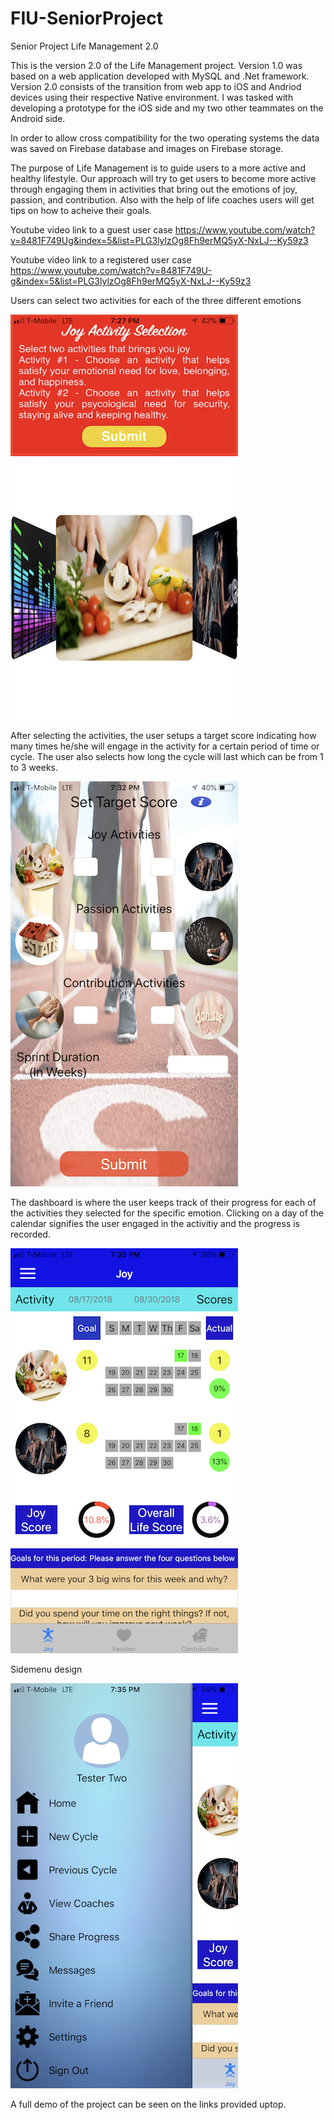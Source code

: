 # FIU-SeniorProject
Senior Project Life Management 2.0

This is the version 2.0 of the Life Management project. Version 1.0 was based on a web application developed with MySQL and .Net framework.
Version 2.0 consists of the transition from web app to iOS and Andriod devices using their respective Native environment. I was tasked with developing a prototype for the iOS side and my two other teammates on the Android side.

In order to allow cross compatibility for the two operating systems the data was saved on Firebase database and images on Firebase storage.

The purpose of Life Management is to guide users to a more active and healthy lifestyle. Our approach will try to get users to become more active through engaging them in activities that bring out the emotions of joy, passion, and contribution. Also with the help of life coaches users will get tips on how to acheive their goals.

Youtube video link to a guest user case 
https://www.youtube.com/watch?v=8481F749Ug&index=5&list=PLG3lylzOg8Fh9erMQ5yX-NxLJ--Ky59z3 

Youtube video link to a registered user case
https://www.youtube.com/watch?v=8481F749U-g&index=5&list=PLG3lylzOg8Fh9erMQ5yX-NxLJ--Ky59z3


Users can select two activities for each of the three different emotions

![picture](Documents/img/activitySelection.png)

After selecting the activities, the user setups a target score indicating how many times he/she will engage in the activity for a certain period of time or cycle. The user also selects how long the cycle will last which can be from 1 to 3 weeks.

![picture](Documents/img/sprintSettings.PNG)

The dashboard is where the user keeps track of their progress for each of the activities they selected for the specific emotion. Clicking on a day of the calendar signifies the user engaged in the activitiy and the progress is recorded.

![picture](Documents/img/dashboard.png)

Sidemenu design

![picture](Documents/img/sidemenu.png)

A full demo of the project can be seen on the links provided uptop.










